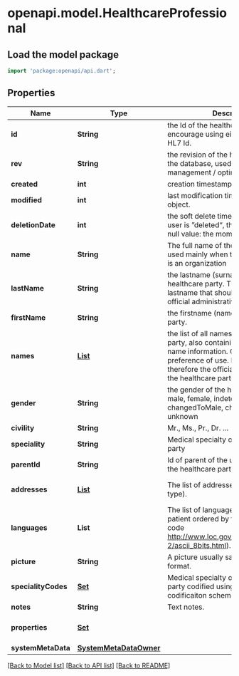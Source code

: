 # openapi.model.HealthcareProfessional

## Load the model package
```dart
import 'package:openapi/api.dart';
```

## Properties
Name | Type | Description | Notes
------------ | ------------- | ------------- | -------------
**id** | **String** | the Id of the healthcare party. We encourage using either a v4 UUID or a HL7 Id. | [optional] 
**rev** | **String** | the revision of the healthcare party in the database, used for conflict management / optimistic locking. | [optional] 
**created** | **int** | creation timestamp of the object. | [optional] 
**modified** | **int** | last modification timestamp of the object. | [optional] 
**deletionDate** | **int** | the soft delete timestamp. When a user is ”deleted“, this is set to a non null value: the moment of the deletion | [optional] 
**name** | **String** | The full name of the healthcare party, used mainly when the healthcare party is an organization | [optional] 
**lastName** | **String** | the lastname (surname) of the healthcare party. This is the official lastname that should be used for official administrative purposes. | [optional] 
**firstName** | **String** | the firstname (name) of the healthcare party. | [optional] 
**names** | [**List<PersonName>**](PersonName.md) | the list of all names of the healthcare party, also containing the official full name information. Ordered by preference of use. First element is therefore the official name used for the healthcare party in the application | [default to const []]
**gender** | **String** | the gender of the healthcare party: male, female, indeterminate, changed, changedToMale, changedToFemale, unknown | [optional] 
**civility** | **String** | Mr., Ms., Pr., Dr. ... | [optional] 
**speciality** | **String** | Medical specialty of the healthcare party | [optional] 
**parentId** | **String** | Id of parent of the user representing the healthcare party. | [optional] 
**addresses** | [**List<Address>**](Address.md) | The list of addresses (with address type). | [default to const []]
**languages** | **List<String>** | The list of languages spoken by the patient ordered by fluency (alpha-2 code http://www.loc.gov/standards/iso639-2/ascii_8bits.html). | [default to const []]
**picture** | **String** | A picture usually saved in JPEG format. | [optional] 
**specialityCodes** | [**Set<CodingReference>**](CodingReference.md) | Medical specialty of the healthcare party codified using FHIR or Kmehr codificaiton scheme | [default to const {}]
**notes** | **String** | Text notes. | [optional] 
**properties** | [**Set<Property>**](Property.md) |  | [default to const {}]
**systemMetaData** | [**SystemMetaDataOwner**](SystemMetaDataOwner.md) |  | [optional] 

[[Back to Model list]](../README.md#documentation-for-models) [[Back to API list]](../README.md#documentation-for-api-endpoints) [[Back to README]](../README.md)


